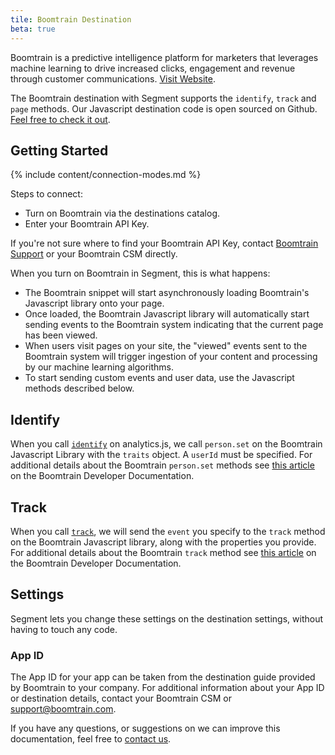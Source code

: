 ```yaml
---
tile: Boomtrain Destination
beta: true
---
```


Boomtrain is a predictive intelligence platform for marketers that leverages machine learning to drive increased clicks, engagement and revenue through customer communications. [Visit Website](http://boomtrain.com).

The Boomtrain destination with Segment supports the `identify`, `track` and `page` methods.  Our Javascript destination code is open sourced on Github. [Feel free to check it out](https://github.com/boomtrain/segmentio_integration).

## Getting Started

{% include content/connection-modes.md %}

Steps to connect:
 - Turn on Boomtrain via the destinations catalog.
 - Enter your Boomtrain API Key.

If you're not sure where to find your Boomtrain API Key, contact [Boomtrain Support](mailto:support@boomtrain.com) or your Boomtrain CSM directly.

When you turn on Boomtrain in Segment, this is what happens:
- The Boomtrain snippet will start asynchronously loading Boomtrain's Javascript library onto your page.
- Once loaded, the Boomtrain Javascript library will automatically start sending events to the Boomtrain system indicating that the current page has been viewed.
- When users visit pages on your site, the "viewed" events sent to the Boomtrain system will trigger ingestion of your content and processing by our machine learning algorithms.
- To start sending custom events and user data, use the Javascript methods described below.

## Identify

When you call [`identify`](/docs/connections/spec/identify/) on analytics.js, we call `person.set` on the Boomtrain Javascript Library with the `traits` object. A `userId` must be specified.  For additional details about the Boomtrain `person.set` methods see [this article](https://boomtrain.readme.io/docs/personset-attributes-callback) on the Boomtrain Developer Documentation.

## Track

When you call [`track`](/docs/connections/spec/track/), we will send the `event` you specify to the `track` method on the Boomtrain Javascript library, along with the properties you provide.  For additional details about the Boomtrain `track` method see [this article](https://boomtrain.readme.io/docs/track-an-activity-1) on the Boomtrain Developer Documentation.

## Settings

Segment lets you change these settings on the destination settings, without having to touch any code.

### App ID
The App ID for your app can be taken from the destination guide provided by Boomtrain to your company.  For additional information about your App ID or destination details, contact your Boomtrain CSM or [support@boomtrain.com](mailto:support@boomtrain.com).


If you have any questions, or suggestions on we can improve this documentation, feel free to [contact us](http://boomtrain.com/contact/).
